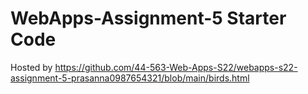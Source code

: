 # WebApps-Assignment-5 Starter Code
Hosted by https://github.com/44-563-Web-Apps-S22/webapps-s22-assignment-5-prasanna0987654321/blob/main/birds.html

